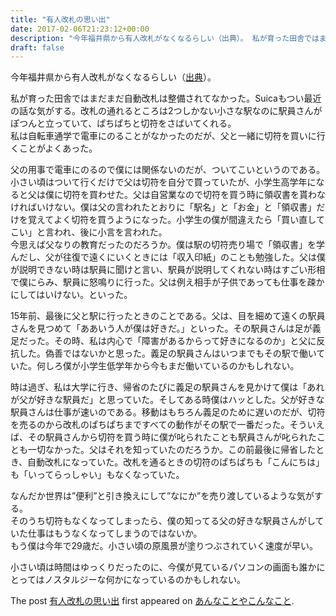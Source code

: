 ```yaml
---
title: "有人改札の思い出"
date: 2017-02-06T21:23:12+00:00
description: "今年福井県から有人改札がなくなるらしい（出典）。 私が育った田舎ではまだまだ自動改札は整備されてなかった。Suicaもつい最近の話な気がする。改札の通れるところは2つしかない小さな駅なのに駅員さんがぽつんと立っていて、ぱ ..."
draft: false
---
```


今年福井県から有人改札がなくなるらしい（[出典](http://www.fukuishimbun.co.jp/localnews/railway/114237.html)）。

私が育った田舎ではまだまだ自動改札は整備されてなかった。Suicaもつい最近の話な気がする。改札の通れるところは2つしかない小さな駅なのに駅員さんがぽつんと立っていて、ぱちぱちと切符をさばいてくれる。  
私は自転車通学で電車にのることがなかったのだが、父と一緒に切符を買いに行くことがよくあった。

父の用事で電車にのるので僕には関係ないのだが、ついてこいというのである。小さい頃はついて行くだけで父は切符を自分で買っていたが、小学生高学年になると父は僕に切符を買わせた。父は自営業なので切符を買う時に領収書を貰わなければいけない。僕は父の言われたとおりに「駅名」と「お金」と「領収書」だけを覚えてよく切符を買うようになった。小学生の僕が間違えたら「買い直してこい」と言われ、後に小言を言われた。  
今思えば父なりの教育だったのだろうか。僕は駅の切符売り場で「領収書」を学んだし、父が往復で遠くにいくときには「収入印紙」のことも勉強した。父は僕が説明できない時は駅員に聞けと言い、駅員が説明してくれない時はすごい形相で僕にらみ、駅員に怒鳴りに行った。父は例え相手が子供であっても仕事を疎かにしてはいけない。といった。

15年前、最後に父と駅に行ったときのことである。父は、目を細めて遠くの駅員さんを見つめて「ああいう人が僕は好きだ。」といった。その駅員さんは足が義足だった。その時、私は内心で「障害があるからって好きになるのか」と父に反抗した。偽善ではないかと思った。義足の駅員さんはいつまでもその駅で働いていた。何しろ僕が小学生低学年から今もまだ働いているのかもしれない。

時は過ぎ、私は大学に行き、帰省のたびに義足の駅員さんを見かけて僕は「あれが父が好きな駅員だ」と思っていた。そしてある時僕はハッとした。父が好きな駅員さんは仕事が速いのである。移動はもちろん義足のために遅いのだが、切符を売るのから改札のぱちぱちまですべての動作がその駅で一番だった。そういえば、その駅員さんから切符を買う時に僕が叱られたことも駅員さんが叱られたことも一切なかった。父はそれを知っていたのだろうか。この前最後に帰省したとき、自動改札になっていた。改札を通るときの切符のぱちぱちも「こんにちは」も「いってらっしゃい」もなくなっていた。

なんだか世界は”便利”と引き換えにして”なにか”を売り渡しているような気がする。  
そのうち切符もなくなってしまったら、僕の知ってる父の好きな駅員さんがしていた仕事はもうなくなってしまうのではないか。  
もう僕は今年で29歳だ。小さい頃の原風景が塗りつぶされていく速度が早い。

小さい頃は時間はゆっくりだったのに、今僕が見ているパソコンの画面も誰かにとってはノスタルジーな何かになっているのかもしれない。

The post [有人改札の思い出](https://blog.cfw4.tokyo/wordpress/430/) first appeared on [あんなことやこんなこと](https://blog.cfw4.tokyo).